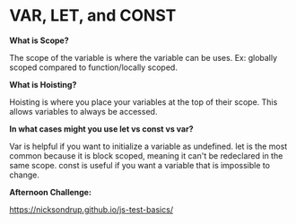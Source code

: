 # VAR, LET, and CONST

**What is Scope?**

The scope of the variable is where the variable can be uses. Ex: globally scoped compared to function/locally scoped.

**What is Hoisting?**

Hoisting is where you place your variables at the top of their scope. This allows variables to always be accessed. 

**In what cases might you use let vs const vs var?**

Var is helpful if you want to initialize a variable as undefined. let is the most common because it is block scoped, meaning it can't be redeclared in the same scope. const is useful if you want a variable that is impossible to change. 

**Afternoon Challenge:**


https://nicksondrup.github.io/js-test-basics/